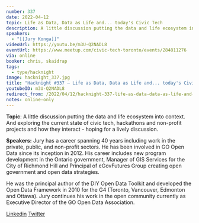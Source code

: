 ```yaml
---
number: 337
date: 2022-04-12
topic: Life as Data, Data as Life and... today's Civic Tech
description: A little discussion putting the data and life ecosystem into context. And exploring the current state of civic tech, hackathons and non-profit projects and how they interact - hoping for a lively discussion.
speakers:
  - "[[Jury Konga]]"
videoUrl: https://youtu.be/m3U-Q2NADL8
eventUrl: https://www.meetup.com/civic-tech-toronto/events/284811276
via: online
booker: chris, skaidrap
tags:
  - type/hacknight
image: hacknight_337.jpg
title: "Hacknight #337 – Life as Data, Data as Life and... today's Civic Tech"
youtubeID: m3U-Q2NADL8
redirect_from: /2022/04/12/hacknight-337-life-as-data-data-as-life-and-todays-civic-tech-with-jury-konga/
notes: online-only
---
```


**Topic**:
A little discussion putting the data and life ecosystem into context. And exploring the current state of civic tech, hackathons and non-profit projects and how they interact - hoping for a lively discussion.

**Speakers:**
Jury has a career spanning 40 years including work in the private, public, and non-profit sectors. He has been involved in GO Open Data since its inception in 2012. His career includes new program development in the Ontario government, Manager of GIS Services for the City of Richmond Hill and Principal of eGovFutures Group creating open government and open data strategies.

He was the principal author of the DIY Open Data Toolkit and developed the Open Data Framework in 2010 for the G4 (Toronto, Vancouver, Edmonton and Ottawa). Jury continues his work in the open community currently as Executive Director of the GO Open Data Association.

[Linkedin](https://www.linkedin.com/in/jurykonga/) [Twitter](https://twitter.com/jkonga?lang=en)

